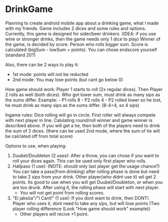 # DrinkGame
Planning to create android mobile app about a drinking game, what I made with my friends. Game includes 2 dices and some rules and options.
Currently, this game is designed for sider/beer drinkers. (IDEA: if you use wine or stronger drinks, then the game needs only 1 dice to play)
Winner of the game, is decided by score. Person who rolls bigger sum. Score is calculated (bigSum - lowSum = points). You can chose endscore yourself (standard 20?)

Also, there can be 2 ways to play it:
 - 1st mode: points will not be reducted
 - 2nd mode: You may lose points (but cant go below 0)

How game should work:
  Player 1 starts to roll (2x regular dices). Then Player 2 rolls as well (both dices). Who got lower sum, must drink as many sips as the sums differ. 
    Example:
       - P1 rolls 8
       - P2 rolls 4
       - P2 rolled lower so he lost, he must drink as many sips as the sums differ. (8-4=4, so 4 sips)
  
Ingame rules:
  Dice rolling will go in circle. First roller will always compete with next player in line. Calulating round/roll winner and game winner is described above.
  If you will get a tie, then both of the players need to drink the sum of 2 dices. (there can be used 2nd mode, where the sum of tie will be calclated off from total score)

Options to use, when playing:
  1. Duubel/Doubleton (2 uses):
    After a throw, you can chose if you want to roll your dices again. This can be used only first player who rolls. 
  2. Hallpass (1 use): (NOTE: should only last player get the usage chance?)
    You can take a pass(from drinking) after rolling phase is done but need to take 2 sips from your drink. Other player(who didnt use it) wil get 2 points.
    Its good to use when you will get Duubel/Doubleton, or when you are too drunk. After using it, the rolling phase will start with next player.
       - You will not get point from rolling scores.
  3. "Ei jaksöa"/"I Cant!" (1 use):
     If you dont want to drink, then DONT!. Player who uses it, dont need to take any sips, but will lose points (Two player rolling difference (Look "How game should work" example))
        - Other players will recive +1 point.
        





